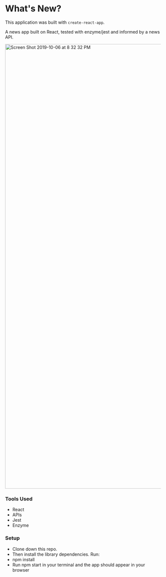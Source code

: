 # What's New?

This application was built with `create-react-app`.

A news app built on React, tested with enzyme/jest and informed by a news API.

<img width="1440" alt="Screen Shot 2019-10-06 at 8 32 32 PM" src="https://user-images.githubusercontent.com/50784336/66281646-7dc10780-e879-11e9-9014-4cf885758ef6.png">

### Tools Used
* React
* APIs
* Jest
* Enzyme

### Setup
* Clone down this repo.
* Then install the library dependencies. Run:
* npm install
* Run npm start in your terminal and the app should appear in your browser

